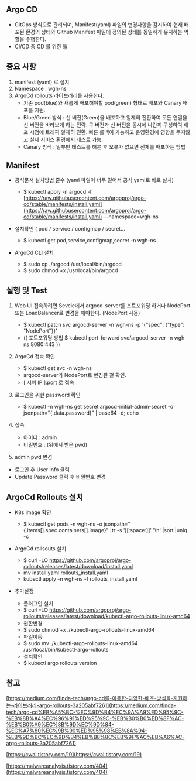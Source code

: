 ## Argo CD

   * GitOps 방식으로 관리되며, Manifest(yaml) 파일의 변경사항을 감시하여 현재 배포된 환경의 상태와 Github Manifest 파일에 정의된 상태를 동일하게 유지하는 역할을 수행한다. 
   * CI/CD 중 CD 를 위한 툴

## 중요 사항
  1. manifest (yaml) 로 설치   
  2. Namespace : wgh-ns   
  3. ArgoCd rollouts 라이브러리를 사용한다.   
     * 기존 pod(blue)와 새롭게 배포해야할 pod(green) 형태로 배포와 Canary 배포를 지원.   
     * Blue/Green 방식 : 신 버전(Green)을 배포하고 일제히 전환하여 모든 연결을 신 버전을 바라보게 하는 전략. 구 버전과 신 버전을 동시에 나란히 구성하여 배포 시점에 트래픽 일제히 전환. 빠른 롤백이 가능하고 운영환경에 영향을 주지않고 실제 서비스 환경에서 테스트 가능.   
     * Canary 방식 : 일부만 테스트를 해본 후 오류가 없으면 전체를 배포하는 방법   
   
## Manifest

- 공식문서 설치방법 준수 (yaml 파일이 너무 길어서 공식 yaml로 바로 설치)
   * $ kubectl apply -n argocd -f [https://raw.githubusercontent.com/argoproj/argo-cd/stable/manifests/install.yaml](https://raw.githubusercontent.com/argoproj/argo-cd/stable/manifests/install.yaml) —namespace=wgh-ns    
    
- 설치확인  ( pod / service / configmap / secret…
   * $ kubectl get pod,service,configmap,secret -n wgh-ns
    
- ArgoCd CLI 설치
   * $ sudo cp ./argocd /usr/local/bin/argocd
   * $ sudo chmod +x /usr/local/bin/argocd

## 실행 및 Test
1. Web UI 접속하려면 Sevcie에서 argocd-server를 포트포워딩 하거나 NodePort 또는 LoadBalancer로 변경을 해야한다. (NodePort 사용)
   * $ kubectl patch svc argocd-server -n wgh-ns -p '{"spec": {"type": "NodePort"}}'
   * (( 포트포워딩 방법 $ kubectl port-forward svc/argocd-server -n wgh-ns 8080:443 ))
    
2. ArgoCd 접속 확인
   * $ kubectl get svc -n wgh-ns
   * argocd-server가 NodePort로 변경된 걸 확인.
   * [ 서버 IP ]:port 로 접속
    
3. 로그인을 위한 password 확인
   * $ kubectl -n wgh-ns get secret argocd-initial-admin-secret -o jsonpath="{.data.password}" | base64 -d; echo
    
4. 접속
   * 아이디 : admin
   * 비밀번호 : (위에서 받은 pwd)

5. admin pwd 변경
  * 로그인 후 User Info 클릭
  * Update Password 클릭 후 비밀번호 변경

## ArgoCd Rollouts 설치
 * K8s image 확인
   * $ kubectl get pods -n wgh-ns -o jsonpath="{.items[].spec.containers[].image}" |tr -s '[[:space:]]' '\n' |sort |uniq -c
 * ArgoCd rollsouts 설치
   * $ curl -LO https://github.com/argoproj/argo-rollouts/releases/latest/download/install.yaml
   * mv install.yaml rollouts_install.yaml
   * kubectl apply -n wgh-ns -f rollouts_install.yaml
   
 * 추가설정
   * 플러그인 설치
    * $ curl -LO https://github.com/argoproj/argo-rollouts/releases/latest/download/kubectl-argo-rollouts-linux-amd64
   * 권한변경
    * $ sudo chmod +x ./kubectl-argo-rollouts-linux-amd64
   * 파일이동
    * $ sudo mv ./kubectl-argo-rollouts-linux-amd64 /usr/local/bin/kubectl-argo-rollouts
   * 설치확인
    * $ kubectl argo rollouts version

## 참고
  [https://medium.com/finda-tech/argo-cd를-이용한-다양한-배포-방식을-지원하는-라이브러리-argo-rollouts-3a205abf7261](https://medium.com/finda-tech/argo-cd%EB%A5%BC-%EC%9D%B4%EC%9A%A9%ED%95%9C-%EB%8B%A4%EC%96%91%ED%95%9C-%EB%B0%B0%ED%8F%AC-%EB%B0%A9%EC%8B%9D%EC%9D%84-%EC%A7%80%EC%9B%90%ED%95%98%EB%8A%94-%EB%9D%BC%EC%9D%B4%EB%B8%8C%EB%9F%AC%EB%A6%AC-argo-rollouts-3a205abf7261)

  [https://cwal.tistory.com/19](https://cwal.tistory.com/19)
  
  [https://malwareanalysis.tistory.com/404](https://malwareanalysis.tistory.com/404)
